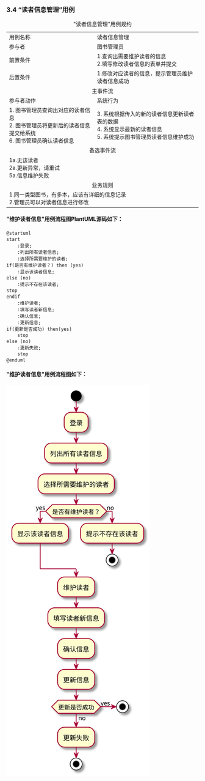 ###     3.4 “读者信息管理”用例
<table>
  <caption align="center">"读者信息管理"用例规约</caption>
  <tr>
    <td>用例名称</td>
    <td>读者信息管理</td>
  </tr>
  <tr>
    <td>参与者</td>
    <td>图书管理员</td>
  </tr>
  <tr>
    <td>前置条件</td>
    <td>1.查询出需要维护读者的信息<br>2.填写修改读者信息的表单并提交<br></td>
  </tr>
  <tr>  
    <td>后置条件</td>
    <td>1.修改对应读者的信息，提示管理员维护读者信息成功<br></td>
  </tr>
  <tr>
    <td colspan="2" align="center">主事件流</td>
  </tr>
  <tr>
    <td>参与者动作</td>
    <td>系统行为</td>
  </tr>
  <tr>
    <td>
		1. 图书管理员查询出对应的读者信息<br>
		2. 图书管理员将更新后的读者信息提交给系统<br>
		6. 图书管理员确认读者信息<br>
	</td>
    <td>
		3. 系统根据传入的新的读者信息更新读者表的数据<br>
		4. 系统显示最新的读者信息<br>
		5. 系统提示图书管理员读者信息维护成功<br>
	</td>
  </tr>
  <tr>
    <td colspan="2" align="center">备选事件流</td>
  </tr>
  <tr>
    <td colspan="2">1a.无该读者<br>2a.更新异常，请重试<br>5a.信息维护失败</td>
  </tr>
  <tr>
    <td colspan="2" align="center">业务规则</td>
  </tr>
  <tr>
    <td colspan="2">1.同一类型图书，有多本，应该有详细的信息记录<br>2.管理员可以对读者信息进行修改</td>
  </tr>
</table>

#### "维护读者信息"用例流程图PlantUML源码如下：
```
@startuml
start
    :登录;
    :列出所有读者信息;
    :选择所需要维护的读者;
if(是否有维护读者？) then (yes)
    :显示该读者信息;
else (no)
    :提示不存在该读者;
stop
endif
    :维护读者;
    :填写读者新信息;
    :确认信息;
    :更新信息;
if(更新是否成功) then(yes)
    stop
else (no)
    :更新失败;
    stop
@enduml
```
#### "维护读者信息"用例流程图如下：
![4](test2_4.svg)